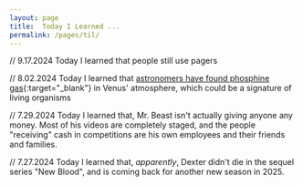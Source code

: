 ```yaml
---
layout: page
title:  Today I Learned ...
permalink: /pages/til/
---
```


// 9.17.2024
Today I learned that people still use pagers

// 8.02.2024
Today I learned that [astronomers have found phosphine gas](https://news.mit.edu/2020/life-venus-phosphine-0914){:target="_blank"} in Venus' atmosphere, which could be a signature of living organisms

// 7.29.2024
Today I learned that, Mr. Beast isn't actually giving anyone any money. Most of his videos are completely staged, and the people "receiving" cash in competitions are his own employees and their friends and families.

// 7.27.2024
Today I learned that, *apparently*, Dexter didn't die in the sequel series "New Blood", and is coming back for another new season in 2025.
